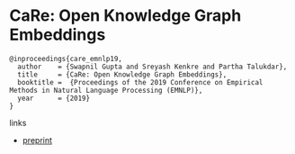 # CaRe: Open Knowledge Graph Embeddings

```
@inproceedings{care_emnlp19,
  author    = {Swapnil Gupta and Sreyash Kenkre and Partha Talukdar},
  title     = {CaRe: Open Knowledge Graph Embeddings},
  booktitle =  {Proceedings of the 2019 Conference on Empirical Methods in Natural Language Processing (EMNLP)},
  year      = {2019}
}
```

links
- [preprint](http://talukdar.net/papers/CaRe_EMNLP2019.pdf)
